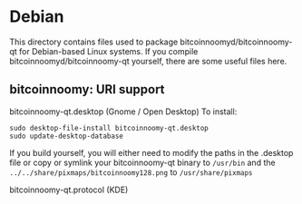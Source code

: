 
Debian
====================
This directory contains files used to package bitcoinnoomyd/bitcoinnoomy-qt
for Debian-based Linux systems. If you compile bitcoinnoomyd/bitcoinnoomy-qt yourself, there are some useful files here.

## bitcoinnoomy: URI support ##


bitcoinnoomy-qt.desktop  (Gnome / Open Desktop)
To install:

	sudo desktop-file-install bitcoinnoomy-qt.desktop
	sudo update-desktop-database

If you build yourself, you will either need to modify the paths in
the .desktop file or copy or symlink your bitcoinnoomy-qt binary to `/usr/bin`
and the `../../share/pixmaps/bitcoinnoomy128.png` to `/usr/share/pixmaps`

bitcoinnoomy-qt.protocol (KDE)

